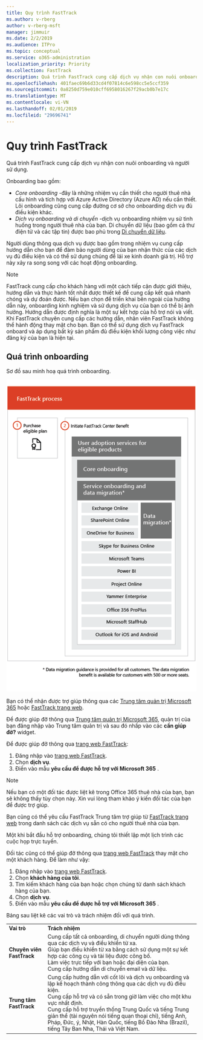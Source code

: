 ```yaml
---
title: Quy trình FastTrack
ms.author: v-rberg
author: v-rberg-msft
manager: jimmuir
ms.date: 2/2/2019
ms.audience: ITPro
ms.topic: conceptual
ms.service: o365-administration
localization_priority: Priority
ms.collection: FastTrack
description: Quá trình FastTrack cung cấp dịch vụ nhận con nuôi onboarding và người sử dụng.
ms.openlocfilehash: 401faec69b6d33cd4f07814c6e598cc5e5ccf359
ms.sourcegitcommit: 0a8250d759e010cff6958016267f29acb0b7e17c
ms.translationtype: MT
ms.contentlocale: vi-VN
ms.lasthandoff: 02/01/2019
ms.locfileid: "29696741"
---
```

# <a name="the-fasttrack-process"></a>Quy trình FastTrack

Quá trình FastTrack cung cấp dịch vụ nhận con nuôi onboarding và người sử dụng. 
  
Onboarding bao gồm:
  
- *Core onboarding* -đây là những nhiệm vụ cần thiết cho người thuê nhà cấu hình và tích hợp với Azure Active Directory (Azure AD) nếu cần thiết. Lõi onboarding cũng cung cấp đường cơ sở cho onboarding dịch vụ đủ điều kiện khác. 
- *Dịch vụ onboarding và di chuyển* -dịch vụ onboarding nhiệm vụ sử tình huống trong người thuê nhà của bạn. Di chuyển dữ liệu (bao gồm cả thư điện tử và các tập tin) được bao phủ trong [Di chuyển dữ liệu](O365-data-migration.md). 
    
Người dùng thông qua dịch vụ được bao gồm trong nhiệm vụ cung cấp hướng dẫn cho bạn để đảm bảo người dùng của bạn nhận thức của các dịch vụ đủ điều kiện và có thể sử dụng chúng để lái xe kinh doanh giá trị. Hỗ trợ này xảy ra song song với các hoạt động onboarding.
  
> [!NOTE]
> FastTrack cung cấp cho khách hàng với một cách tiếp cận được giới thiệu, hướng dẫn và thực hành tốt nhất được thiết kế để cung cấp kết quả nhanh chóng và dự đoán được. Nếu bạn chọn để triển khai bên ngoài của hướng dẫn này, onboarding kinh nghiệm và sử dụng dịch vụ của bạn có thể bị ảnh hưởng. Hướng dẫn được định nghĩa là một sự kết hợp của hỗ trợ nói và viết. Khi FastTrack chuyên cung cấp các hướng dẫn, nhân viên FastTrack không thể hành động thay mặt cho bạn. Bạn có thể sử dụng dịch vụ FastTrack onboard và áp dụng bất kỳ sản phẩm đủ điều kiện khối lượng công việc như đăng ký của bạn là hiện tại. 
  
## <a name="the-onboarding-process"></a>Quá trình onboarding

Sơ đồ sau minh hoạ quá trình onboarding.
  
![Thời gian biểu cho việc sử dụng lợi ích Onboarding](media/O365-Onboarding-Timeline.png)
  
Bạn có thể nhận được trợ giúp thông qua các [Trung tâm quản trị Microsoft 365](https://go.microsoft.com/fwlink/?linkid=2032704) hoặc [FastTrack trang web](https://go.microsoft.com/fwlink/?linkid=780698). 

Để được giúp đỡ thông qua [Trung tâm quản trị Microsoft 365](https://go.microsoft.com/fwlink/?linkid=2032704), quản trị của bạn đăng nhập vào Trung tâm quản trị và sau đó nhấp vào các **cần giúp đỡ?** widget. 

Để được giúp đỡ thông qua [trang web FastTrack](https://go.microsoft.com/fwlink/?linkid=780698): 
1.  Đăng nhập vào [trang web FastTrack](https://go.microsoft.com/fwlink/?linkid=780698). 
2.  Chọn **dịch vụ**.
3.  Điền vào mẫu **yêu cầu để được hỗ trợ với Microsoft 365** . 
> [!NOTE]
>  Nếu bạn có một đối tác được liệt kê trong Office 365 thuê nhà của bạn, bạn sẽ không thấy tùy chọn này. Xin vui lòng tham khảo ý kiến đối tác của bạn để được trợ giúp. 
  
 Bạn cũng có thể yêu cầu FastTrack Trung tâm trợ giúp từ [FastTrack trang web](https://go.microsoft.com/fwlink/?linkid=780698) trong danh sách các dịch vụ sẵn có cho người thuê nhà của bạn. 
    
 Một khi bắt đầu hỗ trợ onboarding, chúng tôi thiết lập một lịch trình các cuộc họp trực tuyến.
    
Đối tác cũng có thể giúp đỡ thông qua [trang web FastTrack](https://go.microsoft.com/fwlink/?linkid=780698) thay mặt cho một khách hàng. Để làm như vậy:
1.  Đăng nhập vào [trang web FastTrack](https://go.microsoft.com/fwlink/?linkid=780698). 
2.  Chọn **khách hàng của tôi**.
3.  Tìm kiếm khách hàng của bạn hoặc chọn chúng từ danh sách khách hàng của bạn.
4.  Chọn **dịch vụ**.
5.  Điền vào mẫu **yêu cầu để được hỗ trợ với Microsoft 365** . 

Bảng sau liệt kê các vai trò và trách nhiệm đối với quá trình.
    
|||
|:-----|:-----|
|**Vai trò** <br/> |**Trách nhiệm** <br/> |
|**Chuyên viên FastTrack** <br/> |Cung cấp tất cả onboarding, di chuyển người dùng thông qua các dịch vụ và điều khiển từ xa.  <br/> Giúp bạn điều khiển từ xa bằng cách sử dụng một sự kết hợp các công cụ và tài liệu được công bố. <br/> Làm việc trực tiếp với bạn hoặc đại diện của bạn. <br/> Cung cấp hướng dẫn di chuyển email và dữ liệu.|
|**Trung tâm FastTrack**  <br/> |Cung cấp hướng dẫn với cốt lõi và dịch vụ onboarding và lập kế hoạch thành công thông qua các dịch vụ đủ điều kiện.  <br/> Cung cấp hỗ trợ và có sẵn trong giờ làm việc cho một khu vực nhất định. <br/> Cung cấp hỗ trợ truyền thống Trung Quốc và tiếng Trung giản thể (tài nguyên nói tiếng quan thoại chỉ), tiếng Anh, Pháp, Đức, ý, Nhật, Hàn Quốc, tiếng Bồ Đào Nha (Brazil), tiếng Tây Ban Nha, Thái và Việt Nam.|


  

